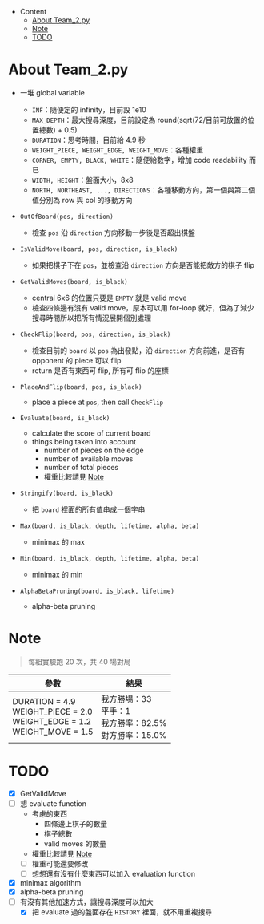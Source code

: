 - Content
  - [About Team_2.py](#About_Team_2.py)
  - [Note](#Note)
  - [TODO](#TODO)

# About Team_2.py

- 一堆 global variable
  - `INF`：隨便定的 infinity，目前設 1e10
  - `MAX_DEPTH`：最大搜尋深度，目前設定為 round(sqrt(72/目前可放置的位置總數) + 0.5)
  - `DURATION`：思考時間，目前給 4.9 秒
  - `WEIGHT_PIECE, WEIGHT_EDGE, WEIGHT_MOVE`：各種權重
  - `CORNER, EMPTY, BLACK, WHITE`：隨便給數字，增加 code readability 而已
  - `WIDTH, HEIGHT`：盤面大小，8x8
  - `NORTH, NORTHEAST, ..., DIRECTIONS`：各種移動方向，第一個與第二個值分別為 row 與 col 的移動方向

- `OutOfBoard(pos, direction)`
  - 檢查 `pos` 沿 `direction` 方向移動一步後是否超出棋盤

- `IsValidMove(board, pos, direction, is_black)`
  - 如果把棋子下在 `pos`，並檢查沿 `direction` 方向是否能把敵方的棋子 flip

- `GetValidMoves(board, is_black)`
  - central 6x6 的位置只要是 `EMPTY` 就是 valid move
  - 檢查四條邊有沒有 valid move，原本可以用 for-loop 就好，但為了減少搜尋時間所以把所有情況展開個別處理

- `CheckFlip(board, pos, direction, is_black)`
  - 檢查目前的 `board` 以 `pos` 為出發點，沿 `direction` 方向前進，是否有 opponent 的 piece 可以 flip
  - return 是否有東西可 flip, 所有可 flip 的座標

- `PlaceAndFlip(board, pos, is_black)`
  - place a piece at `pos`, then call `CheckFlip`

- `Evaluate(board, is_black)`
  - calculate the score of current board
  - things being taken into account
    - number of pieces on the edge
    - number of available moves
    - number of total pieces
    - 權重比較請見 [Note](#Note)

- `Stringify(board, is_black)`
  - 把 `board` 裡面的所有值串成一個字串

- `Max(board, is_black, depth, lifetime, alpha, beta)`
  - minimax 的 max

- `Min(board, is_black, depth, lifetime, alpha, beta)`
  - minimax 的 min

- `AlphaBetaPruning(board, is_black, lifetime)`
  - alpha-beta pruning

# Note

> 每組實驗跑 20 次，共 40 場對局

|參數|結果|
|-|-|
|DURATION = 4.9<br/>WEIGHT_PIECE = 2.0<br/>WEIGHT_EDGE = 1.2<br/>WEIGHT_MOVE = 1.5|我方勝場：33<br/>平手：1<br/>我方勝率：82.5%<br/>對方勝率：15.0%|

# TODO

- [x] GetValidMove
- [ ] 想 evaluate function
  - 考慮的東西
    - 四條邊上棋子的數量
    - 棋子總數
    - valid moves 的數量
  - 權重比較請見 [Note](#Note)
  - [ ] 權重可能還要修改
  - [ ] 想想還有沒有什麼東西可以加入 evaluation function
- [x] minimax algorithm
- [x] alpha-beta pruning
- [ ] 有沒有其他加速方式，讓搜尋深度可以加大
  - [x] 把 evaluate 過的盤面存在 `HISTORY` 裡面，就不用重複搜尋
